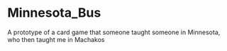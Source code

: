 # Minnesota_Bus
A prototype of a card game that someone taught someone in Minnesota, who then taught me in Machakos
